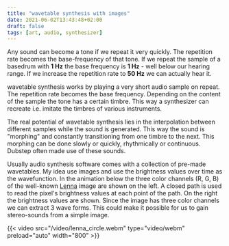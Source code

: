 ```yaml
---
title: "wavetable synthesis with images"
date: 2021-06-02T13:43:48+02:00
draft: false
tags: [art, audio, synthesizer]
---
```


Any sound can become a tone if we repeat it very quickly. The repetition rate becomes the base-frequency of that tone. If we repeat the sample of a basedrum with **1 Hz** the base frequency is **1 Hz** - well below our hearing range. If we increase the repetition rate to **50 Hz** we can actually hear it. 

wavetable synthesis works by playing a very short audio sample on repeat. The repetition rate becomes the base frequency. Depending on the content of the sample the tone has a certain timbre. This way a synthesizer can recreate i.e. imitate the timbres of various instruments. 

The real potential of wavetable synthesis lies in the interpolation between different samples while the sound is generated. This way the sound is "morphing" and constantly transitioning from one timbre to the next. This morphing can be done slowly or quickly, rhythmically or continuous. Dubstep often made use of these sounds.

Usually audio synthesis software comes with a collection of pre-made wavetables. My idea use images and use the brightness values over time as the wavefunction. In the animation below the three color channels (R, G, B) of the well-known [Lenna](https://en.wikipedia.org/wiki/Lenna) image are shown on the left. A closed path is used to read the pixel's brightness values at each point of the path. On the right the brightness values are shown. Since the image has three color channels we can extract 3 wave forms. This could make it possible for us to gain stereo-sounds from a simple image. 

{{< video src="/video/lenna_circle.webm" type="video/webm" preload="auto" width="800" >}}